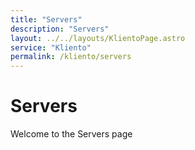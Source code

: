 ```yaml
---
title: "Servers"
description: "Servers"
layout: ../../layouts/KlientoPage.astro
service: "Kliento"
permalink: /kliento/servers
---
```


# Servers

Welcome to the Servers page
